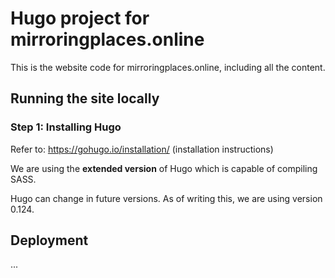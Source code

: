 # Hugo project for mirroringplaces.online

This is the website code for mirroringplaces.online, including all the content.

## Running the site locally


### Step 1: Installing Hugo

Refer to: https://gohugo.io/installation/ (installation instructions)

We are using the **extended version** of Hugo which is capable of compiling SASS.

Hugo can change in future versions. As of writing this, we are using version 0.124.


## Deployment

...
